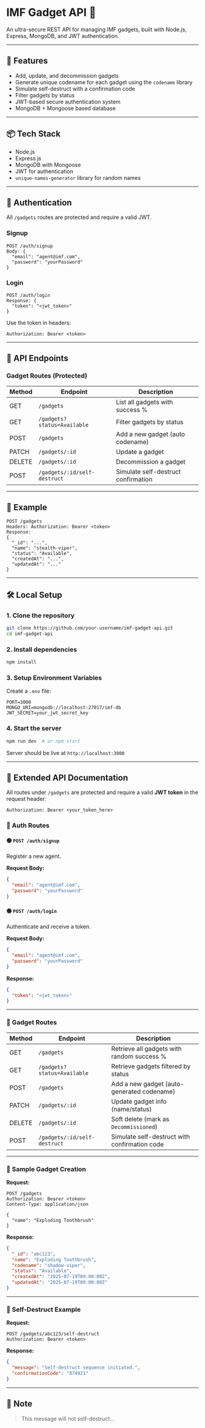# IMF Gadget API 🔧

An ultra-secure REST API for managing IMF gadgets, built with Node.js, Express, MongoDB, and JWT authentication.

---

## 🚀 Features

- Add, update, and decommission gadgets
- Generate unique codename for each gadget using the `codename` library
- Simulate self-destruct with a confirmation code
- Filter gadgets by status
- JWT-based secure authentication system
- MongoDB + Mongoose based database

---

## 📦 Tech Stack

- Node.js
- Express.js
- MongoDB with Mongoose
- JWT for authentication
- `unique-names-generator` library for random names

---

## 🔐 Authentication

All `/gadgets` routes are protected and require a valid JWT.

### Signup
```
POST /auth/signup
Body: {
  "email": "agent@imf.com",
  "password": "yourPassword"
}
```

### Login
```
POST /auth/login
Response: {
  "token": "<jwt_token>"
}
```
Use the token in headers:
```
Authorization: Bearer <token>
```

---

## 📘 API Endpoints

### Gadget Routes (Protected)

| Method | Endpoint                          | Description                            |
|--------|-----------------------------------|----------------------------------------|
| GET    | `/gadgets`                       | List all gadgets with success %        |
| GET    | `/gadgets?status=Available`      | Filter gadgets by status               |
| POST   | `/gadgets`                       | Add a new gadget (auto codename)       |
| PATCH  | `/gadgets/:id`                   | Update a gadget                        |
| DELETE | `/gadgets/:id`                   | Decommission a gadget                  |
| POST   | `/gadgets/:id/self-destruct`     | Simulate self-destruct confirmation    |

---

## 🧪 Example

```
POST /gadgets
Headers: Authorization: Bearer <token>
Response:
{
  "_id": "...",
  "name": "stealth-viper",
  "status": "Available",
  "createdAt": "...",
  "updatedAt": "..."
}
```

---

## 🛠️ Local Setup

### 1. Clone the repository
```bash
git clone https://github.com/your-username/imf-gadget-api.git
cd imf-gadget-api
```

### 2. Install dependencies
```bash
npm install
```

### 3. Setup Environment Variables
Create a `.env` file:
```env
PORT=3000
MONGO_URI=mongodb://localhost:27017/imf-db
JWT_SECRET=your_jwt_secret_key
```

### 4. Start the server
```bash
npm run dev  # or npm start
```

Server should be live at `http://localhost:3000`

---

## 📘 Extended API Documentation

All routes under `/gadgets` are protected and require a valid **JWT token** in the request header:
```
Authorization: Bearer <your_token_here>
```

### 🔐 Auth Routes

#### 🟢 `POST /auth/signup`
Register a new agent.

**Request Body:**
```json
{
  "email": "agent@imf.com",
  "password": "yourPassword"
}
```

#### 🟢 `POST /auth/login`
Authenticate and receive a token.

**Request Body:**
```json
{
  "email": "agent@imf.com",
  "password": "yourPassword"
}
```

**Response:**
```json
{
  "token": "<jwt_token>"
}
```

---

### 🔧 Gadget Routes

| Method | Endpoint                          | Description                                  |
|--------|-----------------------------------|----------------------------------------------|
| GET    | `/gadgets`                       | Retrieve all gadgets with random success %   |
| GET    | `/gadgets?status=Available`      | Retrieve gadgets filtered by status          |
| POST   | `/gadgets`                       | Add a new gadget (auto-generated codename)   |
| PATCH  | `/gadgets/:id`                   | Update gadget info (name/status)             |
| DELETE | `/gadgets/:id`                   | Soft delete (mark as `Decommissioned`)       |
| POST   | `/gadgets/:id/self-destruct`     | Simulate self-destruct with confirmation code|

---

### 🧪 Sample Gadget Creation

**Request:**
```http
POST /gadgets
Authorization: Bearer <token>
Content-Type: application/json

{
  "name": "Exploding Toothbrush"
}
```

**Response:**
```json
{
  "_id": "abc123",
  "name": "Exploding Toothbrush",
  "codename": "shadow-viper",
  "status": "Available",
  "createdAt": "2025-07-19T09:00:00Z",
  "updatedAt": "2025-07-19T09:00:00Z"
}
```

---

### 🔴 Self-Destruct Example

**Request:**
```http
POST /gadgets/abc123/self-destruct
Authorization: Bearer <token>
```

**Response:**
```json
{
  "message": "Self-destruct sequence initiated.",
  "confirmationCode": "874921"
}
```

---

## 📣 Note
> This message will not self-destruct...
